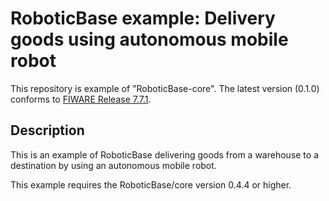 # RoboticBase example: Delivery goods using autonomous mobile robot
This repository is example of "RoboticBase-core". The latest version (0.1.0) conforms to [FIWARE Release 7.7.1](https://github.com/FIWARE/catalogue/releases/tag/FIWARE_7.7.1).

## Description
This is an example of RoboticBase delivering goods from a warehouse to a destination by using an autonomous mobile robot.

This example requires the RoboticBase/core version 0.4.4 or higher.
